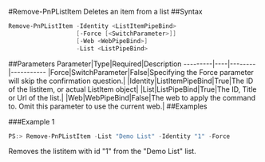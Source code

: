 #Remove-PnPListItem
Deletes an item from a list
##Syntax
```powershell
Remove-PnPListItem -Identity <ListItemPipeBind>
                   [-Force [<SwitchParameter>]]
                   [-Web <WebPipeBind>]
                   -List <ListPipeBind>
```


##Parameters
Parameter|Type|Required|Description
---------|----|--------|-----------
|Force|SwitchParameter|False|Specifying the Force parameter will skip the confirmation question.|
|Identity|ListItemPipeBind|True|The ID of the listitem, or actual ListItem object|
|List|ListPipeBind|True|The ID, Title or Url of the list.|
|Web|WebPipeBind|False|The web to apply the command to. Omit this parameter to use the current web.|
##Examples

###Example 1
```powershell
PS:> Remove-PnPListItem -List "Demo List" -Identity "1" -Force
```
Removes the listitem with id "1" from the "Demo List" list.
